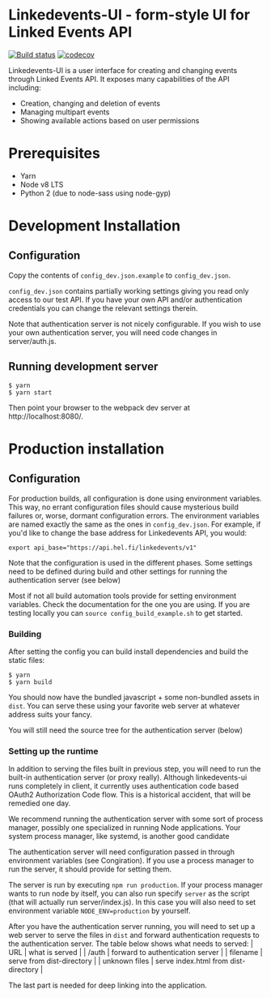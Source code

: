 Linkedevents-UI - form-style UI for Linked Events API
=====================================================

[![Build status](https://travis-ci.org/City-of-Helsinki/linkedevents-ui.svg?branch=master)](https://travis-ci.org/City-of-Helsinki/linkedevents-ui)
[![codecov](https://codecov.io/gh/City-of-Helsinki/linkedevents-ui/branch/master/graph/badge.svg)](https://codecov.io/gh/City-of-Helsinki/linkedevents-ui)

Linkedevents-UI is a user interface for creating and changing events through
Linked Events API. It exposes many capabilities of the API including:

* Creation, changing and deletion of events
* Managing multipart events
* Showing available actions based on user permissions

# Prerequisites
* Yarn
* Node v8 LTS 
* Python 2 (due to node-sass using node-gyp)

# Development Installation

## Configuration

Copy the contents of `config_dev.json.example` to `config_dev.json`.

`config_dev.json` contains partially working settings giving you read only
access to our test API. If you have your own API and/or authentication
credentials you can change the relevant settings therein.

Note that authentication server is not nicely configurable. If you wish to
use your own authentication server, you will need code changes in server/auth.js.

## Running development server

```
$ yarn
$ yarn start
```

Then point your browser to the webpack dev server at http://localhost:8080/.

# Production installation

## Configuration

For production builds, all configuration is done using environment
variables. This way, no errant configuration files should cause mysterious
build failures or, worse, dormant configuration errors. The environment variables
are named exactly the same as the ones in `config_dev.json`. For example,
if you'd like to change the base address for Linkedevents API, you would:
```
export api_base="https://api.hel.fi/linkedevents/v1"
```

Note that the configuration is used in the different phases. Some settings
need to be defined during build and other settings for running the
authentication server (see below)

Most if not all build automation tools provide for setting environment
variables. Check the documentation for the one you are using. If you are
testing locally you can `source config_build_example.sh` to get started.

### Building

After setting the config you can build install dependencies and build the
static files:
```
$ yarn
$ yarn build
```

You should now have the bundled javascript + some non-bundled assets in
`dist`. You can serve these using your favorite web server at whatever
address suits your fancy.

You will still need the source tree for the authentication server (below)

### Setting up the runtime

In addition to serving the files built in previous step, you will need to
run the built-in authentication server (or proxy really).  Although
linkedevents-ui runs completely in client, it currently uses authentication
code based OAuth2 Authorization Code flow. This is a historical accident,
that will be remedied one day.

We recommend running the authentication server with some sort of process
manager, possibly one specialized in running Node applications. Your system
process manager, like systemd, is another good candidate

The authentication server will need configuration passed in through
environment variables (see Congiration).  If you use a process manager to
run the server, it should provide for setting them.

The server is run by executing `npm run production`. If your process
manager wants to run node by itself, you can also run specify `server` as
the script (that will actually run server/index.js). In this case you will
also need to set environment variable `NODE_ENV=production` by yourself.

After you have the authentication server running, you will need to set up a
web server to serve the files in `dist` and forward authentication requests
to the authentication server. The table below shows what needs to served:
| URL | what is served |
| /auth | forward to authentication server |
| filename | serve from dist-directory |
| unknown files | serve index.html from dist-directory |

The last part is needed for deep linking into the application. 